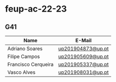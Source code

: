# feup-ac-22-23

## G41

| Name                | E-Mail            |
| ----------------    | ------------------|
| Adriano Soares      | up201904873@up.pt |
| Filipe Campos       | up201905609@up.pt |
| Francisco Cerqueira | up201905337@up.pt |
| Vasco Alves         | up201908031@up.pt |